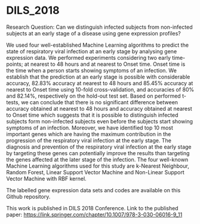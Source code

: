 # DILS_2018

Research Question: Can we distinguish infected subjects from non-infected subjects at an early stage of a disease using gene expression profiles?  

We used four well-established Machine Learning algorithms to predict the state of respiratory viral infection at an early stage by analysing gene expression data. We performed experiments considering two early time-points; at nearest to 48 hours and at nearest to Onset time. Onset time is the time when a person starts showing symptoms of an infection. We establish that the prediction at an early stage is possible with considerable accuracy, 82.83% accuracy at nearest to 48 hours and 85.45% accuracy at nearest to Onset time using 10-fold cross-validation, and accuracies of 80% and 82.14%, respectively on the hold-out test set. Based on performed t-tests, we can conclude that there is no significant difference between accuracy obtained at nearest to 48 hours and accuracy obtained at nearest to Onset time which suggests that it is possible to distinguish infected subjects form non-infected subjects even before the subjects start showing symptoms of an infection. Moreover, we have identified top 10 most important genes which are having the maximum contribution in the progression of the respiratory viral infection at the early stage. The diagnosis and prevention of the respiratory viral infection at the early stage by targeting these genes can potentially improve the results than targeting the genes affected at the later stage of the infection. The four well-known Machine Learning algorithms used for this study are k-Nearest Neighbour, Random Forest, Linear Support Vector Machine and Non-Linear Support Vector Machine with RBF kernel. 

The labelled gene expression data sets and codes are available on this Github repository. 

This work is published in DILS 2018 Conference. Link to the published paper: https://link.springer.com/chapter/10.1007/978-3-030-06016-9_11
